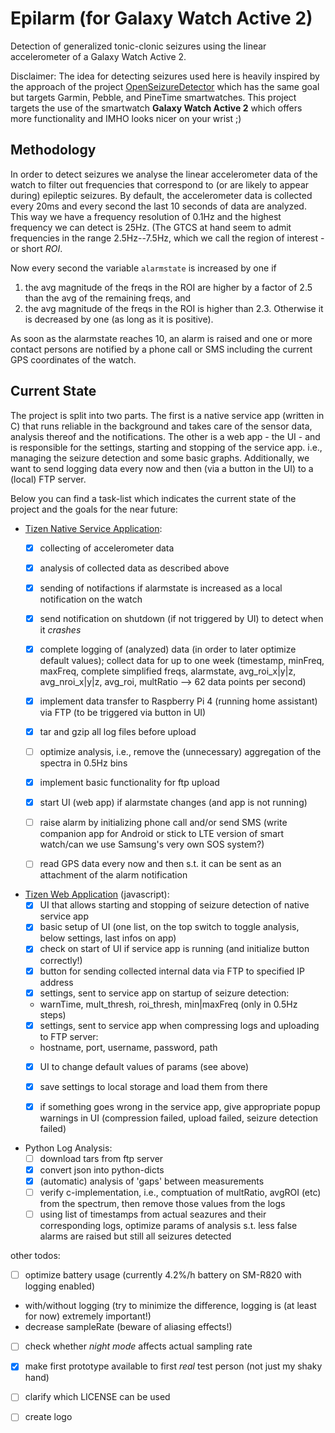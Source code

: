 # Epilarm (for Galaxy Watch Active 2)
Detection of generalized tonic-clonic seizures using the linear accelerometer of a Galaxy Watch Active 2.

Disclaimer: The idea for detecting seizures used here is heavily inspired by the approach of the project [OpenSeizureDetector](https://github.com/OpenSeizureDetector) which has the same goal but targets Garmin, Pebble, and PineTime smartwatches.
This project targets the use of the smartwatch **Galaxy Watch Active 2** which offers more functionality and IMHO looks nicer on your wrist ;)

## Methodology
In order to detect seizures we analyse the linear accelerometer data of the watch to filter out frequencies that correspond to (or are likely to appear during) epileptic seizures.
By default, the accelerometer data is collected every 20ms and every second the last 10 seconds of data are analyzed. This way we have a frequency resolution of 0.1Hz and the highest frequency we can detect is 25Hz. 
(The GTCS at hand seem to admit frequencies in the range 2.5Hz--7.5Hz, which we call the region of interest - or short _ROI_.

Now every second the variable `alarmstate` is increased by one if
1. the avg magnitude of the freqs in the ROI are higher by a factor of 2.5 than the avg of the remaining freqs, and
2. the avg magnitude of the freqs in the ROI is higher than 2.3.
Otherwise it is decreased by one (as long as it is positive). 

As soon as the alarmstate reaches 10, an alarm is raised and one or more contact persons are notified by a phone call or SMS including the current GPS coordinates of the watch.


## Current State
The project is split into two parts. The first is a native service app (written in C) that runs reliable in the background and takes care of the sensor data, analysis thereof and the notifications. The other is a web app - the UI - and is responsible for the settings, starting and stopping of the service app. i.e., managing the seizure detection and some basic graphs. Additionally, we want to send logging data every now and then (via a button in the UI) to a (local) FTP server.

Below you can find a task-list which indicates the current state of the project and the goals for the near future:

- [Tizen Native Service Application](https://docs.tizen.org/application/native/guides/applications/service-app/):
  - [x] collecting of accelerometer data
  - [x] analysis of collected data as described above
  - [x] sending of notifactions if alarmstate is increased as a local notification on the watch
  - [x] send notification on shutdown (if not triggered by UI) to detect when it _crashes_
  - [x] complete logging of (analyzed) data (in order to later optimize default values); collect data for up to one week (timestamp, minFreq, maxFreq, complete simplified freqs, alarmstate, avg_roi_x|y|z, avg_nroi_x|y|z, avg_roi, multRatio --> 62 data points per second)
  - [x] implement data transfer to Raspberry Pi 4 (running home assistant) via FTP (to be triggered via button in UI)
  - [x] tar and gzip all log files before upload
  - [ ] optimize analysis, i.e., remove the (unnecessary) aggregation of the spectra in 0.5Hz bins
  - [x] implement basic functionality for ftp upload
  - [x] start UI (web app) if alarmstate changes (and app is not running)
  - [ ] raise alarm by initializing phone call and/or send SMS (write companion app for Android or stick to LTE version of smart watch/can we use Samsung's very own SOS system?)
  - [ ] read GPS data every now and then s.t. it can be sent as an attachment of the alarm notification 
 
 
- [Tizen Web Application](https://docs.tizen.org/application/web/index) (javascript):
  - [x] UI that allows starting and stopping of seizure detection of native service app
  - [x] basic setup of UI (one list, on the top switch to toggle analysis, below settings, last infos on app)
  - [x] check on start of UI if service app is running (and initialize button correctly!)
  - [x] button for sending collected internal data via FTP to specified IP address
  - [x] settings, sent to service app on startup of seizure detection:
   - warnTime, mult_thresh, roi_thresh, min|maxFreq (only in 0.5Hz steps)
  - [x] settings, sent to service app when compressing logs and uploading to FTP server:
   - hostname, port, username, password, path
  - [x] UI to change default values of params (see above)
  - [x] save settings to local storage and load them from there
  - [x] if something goes wrong in the service app, give appropriate popup warnings in UI (compression failed, upload failed, seizure detection failed)


- Python Log Analysis:
  - [ ] download tars from ftp server
  - [x] convert json into python-dicts
  - [x] (automatic) analysis of 'gaps' between measurements
  - [ ] verify c-implementation, i.e., comptuation of multRatio, avgROI (etc) from the spectrum, then remove those values from the logs
  - [ ] using list of timestamps from actual seazures and their corresponding logs, optimize params of analysis s.t. less false alarms are raised but still all seizures detected
  
other todos:
 - [ ] optimize battery usage (currently 4.2%/h battery on SM-R820 with logging enabled)
  - with/without logging (try to minimize the difference, logging is (at least for now) extremely important!)
  - decrease sampleRate (beware of aliasing effects!)
 - [ ] check whether _night mode_ affects actual sampling rate
 - [x] make first prototype available to first _real_ test person (not just my shaky hand)
 - [ ] clarify which LICENSE can be used
 - [ ] create logo

 
